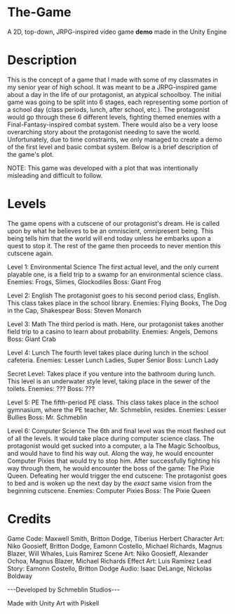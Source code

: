 # The-Game
A 2D, top-down, JRPG-inspired video game **demo** made in the Unity Engine

# Description
This is the concept of a game that I made with some of my classmates in my senior year of high school. It was meant to be a JRPG-inspired game about a day in the
life of our protagonist, an atypical schoolboy. The initial game was going to be split into 6 stages, each representing some portion of a school day (class
periods, lunch, after school, etc.). The protagonist would go through these 6 different levels, fighting themed enemies with a Final-Fantasy-inspired combat
system. There would also be a very loose overarching story about the protagonist needing to save the world. Unfortunately, due to time constraints, we only managed 
to create a demo of the first level and basic combat system. Below is a brief description of the game's plot. 

NOTE: This game was developed with a plot that was intentionally misleading and difficult to follow. 

# Levels
The game opens with a cutscene of our protagonist's dream. He is called upon by what he believes to be an omniscient, omnipresent being. This being tells him that
the world will end today unless he embarks upon a quest to stop it. The rest of the game then proceeds to never mention this cutscene again. 

Level 1: Environmental Science
  The first actual level, and the only current playable one, is a field trip to a swamp for an environmental science class. 
    Enemies: Frogs, Slimes, Glockodiles
    Boss: Giant Frog
    
Level 2: English
  The protagonist goes to his second period class, English. This class takes place in the school library.
    Enemies: Flying Books, The Dog in the Cap, Shakespear
    Boss: Steven Monarch
    
Level 3: Math
  The third period is math. Here, our protagonist takes another field trip to a casino to learn about probability.
    Enemies: Angels, Demons
    Boss: Giant Crab

Level 4: Lunch
  The fourth level takes place during lunch in the school cafeteria.
    Enemies: Lesser Lunch Ladies, Super Senior
    Boss: Lunch Lady
    
Secret Level: 
  Takes place if you venture into the bathroom during lunch. This level is an underwater style level, taking place in the sewer of the toilets. 
    Enemies: ???
    Boss: ???

Level 5: PE
  The fifth-period PE class. This class takes place in the school gymnasium, where the PE teacher, Mr. Schmeblin, resides.
    Enemies: Lesser Bullies
    Boss: Mr. Schmeblin
    
Level 6: Computer Science
  The 6th and final level was the most fleshed out of all the levels. It would take place during computer science class. The protagonist would get sucked into
  a computer, a la The Magic Schoolbus, and would have to find his way out. Along the way, he would encounter Computer Pixies that would try to stop him. After 
  successfully fighting his way through them, he would encounter the boss of the game: The Pixie Queen. Defeating her would trigger the end cutscene: The 
  protagonist goes to bed and is woken up the next day by the *exact* same vision from the beginning cutscene.
    Enemies: Computer Pixies
    Boss: The Pixie Queen

# Credits
Game Code: Maxwell Smith, Britton Dodge, Tiberius Herbert
Character Art: Niko Goosieff, Britton Dodge, Eamonn Costello, Michael Richards, Magnus Blazer, Will Whales, Luis Ramirez
Scene Art: Niko Goosieff, Alexander Ochoa, Magnus Blazer, Michael Richards
Effect Art: Luis Ramirez
Lead Story: Eamonn Costello, Britton Dodge
Audio: Isaac DeLange, Nickolas Boldway

---Developed by Schmeblin Studios---

Made with Unity
Art with Piskell


